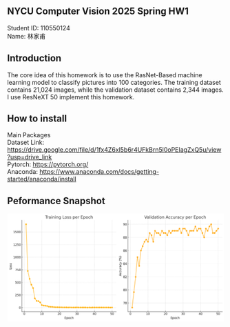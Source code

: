## NYCU Computer Vision 2025 Spring HW1  
Student ID: 110550124     
Name: 林家甫     

## Introduction 
The core idea of this homework is to use the RasNet-Based machine learning model to classify pictures into 100 categories. The training dataset contains 21,024 images, while the validation dataset contains 2,344 images. I use ResNeXT 50 implement this homework.     

## How to install 
Main Packages   
Dataset Link: https://drive.google.com/file/d/1fx4Z6xl5b6r4UFkBrn5l0oPEIagZxQ5u/view?usp=drive_link     
Pytorch: https://pytorch.org/     
Anaconda: https://www.anaconda.com/docs/getting-started/anaconda/install     

## Peformance Snapshot 
![alt text](output.png)